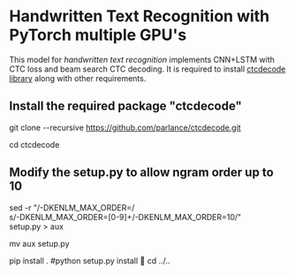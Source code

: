 # Handwritten Text Recognition with PyTorch multiple GPU's

This model for *handwritten text recognition* implements CNN+LSTM with CTC loss and beam search CTC decoding. It is required to install [ctcdecode library](https://github.com/parlance/ctcdecode) along with other requirements. 

## Install the required package "ctcdecode"
git clone --recursive https://github.com/parlance/ctcdecode.git

cd ctcdecode

## Modify the setup.py to allow ngram order up to 10
sed -r "/-DKENLM_MAX_ORDER=/\
s/-DKENLM_MAX_ORDER=[0-9]+/-DKENLM_MAX_ORDER=10/" \
setup.py > aux

mv aux setup.py

pip install . #python setup.py install

cd ../..
